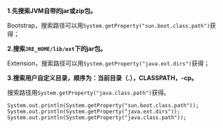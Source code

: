 
**1.先搜索JVM自带的jar或zip包。**

Bootstrap，搜索路径可以用`System.getProperty("sun.boot.class.path")`获得；

**2.搜索`JRE_HOME/lib/ext`下的jar包。**

Extension，搜索路径可以用`System.getProperty("java.ext.dirs")`获得；

**3.搜索用户自定义目录，顺序为：当前目录（.），CLASSPATH，-cp。**

搜索路径用`System.getProperty("java.class.path")`获得。

```
System.out.println(System.getProperty("sun.boot.class.path"));
System.out.println(System.getProperty("java.ext.dirs"));
System.out.println(System.getProperty("java.class.path"));
```